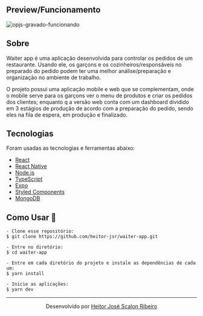 ## Preview/Funcionamento
![opjs-gravado-funcionando](https://github.com/heitor-jsr/waiter-app/blob/main/waiterapp.gif?raw=true)

## Sobre

Waiter app é uma aplicação desenvolvida para controlar os pedidos de um restaurante. Usando ele, os garçons e os cozinheiros/responsáveis no preparado do pedido podem ter uma melhor análise/preparação e organização no ambiente de trabalho.

O projeto possui uma aplicação mobile e web que se complementam, onde o mobile serve para os garçons ver o menu de produtos e criar os pedidos dos clientes; enquanto q a versão web conta com um dashboard dividido em 3 estágios de produção de acordo com a preparação do pedido, sendo eles na fila de espera, em produção e finalizado.

## Tecnologias
Foram usadas as tecnologias e ferramentas abaixo:

* [React](https://reactjs.org/)
* [React Native](https://reactnative.dev/)
* [Node.js](https://nodejs.org/en/)
* [TypeScript](https://www.typescriptlang.org/)
* [Expo](https://expo.dev/)
* [Styled Components](https://styled-components.com)
* [MongoDB](https://www.mongodb.com)

## Como Usar 🤔

   ```
   - Clone esse repositório:
   $ git clone https://github.com/heitor-jsr/waiter-app.git

   - Entre no diretório:
   $ cd waiter-app

   - Entre em cada diretório do projeto e instale as dependências de cada um:
   $ yarn install
   
   - Inicie as aplicações:
   $ yarn dev
   ```  
   
<hr/>

<p align="center">
  Desenvolvido por <a href="https://github.com/heitor-jsr/">Heitor José Scalon Ribeiro</a>
</p>
